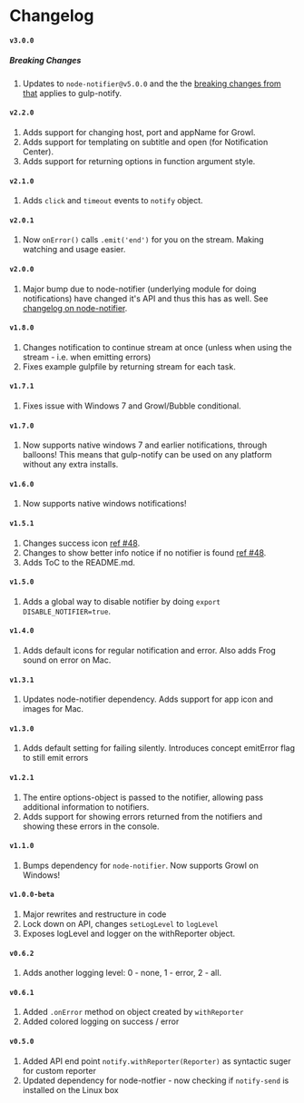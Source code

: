 Changelog
===

#### `v3.0.0`

##### Breaking Changes

1. Updates to `node-notifier@v5.0.0` and the the [breaking changes from that](https://github.com/mikaelbr/node-notifier/blob/master/CHANGELOG.md#v500) applies to gulp-notify.

#### `v2.2.0`
1. Adds support for changing host, port and appName for Growl.
2. Adds support for templating on subtitle and open (for Notification Center).
3. Adds support for returning options in function argument style.

#### `v2.1.0`
1. Adds `click` and `timeout` events to `notify` object.

#### `v2.0.1`
1. Now `onError()` calls `.emit('end')` for you on the stream. Making watching and usage easier.

#### `v2.0.0`
1. Major bump due to node-notifier (underlying module for doing notifications) have changed it's API and thus this has as well.
See [changelog on node-notifier](https://github.com/mikaelbr/node-notifier/blob/master/CHANGELOG.md#v400).

#### `v1.8.0`
1. Changes notification to continue stream at once (unless when using the stream - i.e. when emitting errors)
2. Fixes example gulpfile by returning stream for each task.


#### `v1.7.1`
1. Fixes issue with Windows 7 and Growl/Bubble conditional.

#### `v1.7.0`
1. Now supports native windows 7 and earlier notifications, through balloons! This means that gulp-notify can be used on any platform without any extra installs.

#### `v1.6.0`
1. Now supports native windows notifications!

#### `v1.5.1`
1. Changes success icon [ref #48](https://github.com/mikaelbr/gulp-notify/issues/48).
2. Changes to show better info notice if no notifier is found [ref #48](https://github.com/mikaelbr/gulp-notify/issues/49).
3. Adds ToC to the README.md.

#### `v1.5.0`
1. Adds a global way to disable notifier by doing `export DISABLE_NOTIFIER=true`.

#### `v1.4.0`
1. Adds default icons for regular notification and error. Also adds Frog sound on error on Mac.

#### `v1.3.1`
1. Updates node-notifier dependency. Adds support for app icon and images for Mac.

#### `v1.3.0`
1. Adds default setting for failing silently. Introduces concept emitError flag to still emit errors

#### `v1.2.1`
1. The entire options-object is passed to the notifier, allowing pass additional information to notifiers.
2. Adds support for showing errors returned from the notifiers and showing these errors in the console.

#### `v1.1.0`
1. Bumps dependency for `node-notifier`. Now supports Growl on Windows!

#### `v1.0.0-beta`
1. Major rewrites and restructure in code
2. Lock down on API, changes `setLogLevel` to `logLevel`
3. Exposes logLevel and logger on the withReporter object.

#### `v0.6.2`
1. Adds another logging level: 0 - none, 1 - error, 2 - all.

#### `v0.6.1`
1. Added `.onError` method on object created by `withReporter`
2. Added colored logging on success / error

#### `v0.5.0`
1. Added API end point `notify.withReporter(Reporter)` as syntactic suger for custom reporter
2. Updated dependency for node-notfier - now checking if `notify-send` is installed on the Linux box

